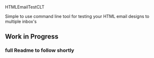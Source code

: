 HTMLEmailTestCLT


Simple to use command line tool for testing your HTML email designs to multiple inbox's

## Work in Progress

### full Readme to follow shortly
